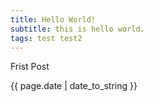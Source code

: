 ```yaml
---
title: Hello World!
subtitle: this is hello world.
tags: test test2
---
```


Frist Post

{{ page.date | date_to_string }}